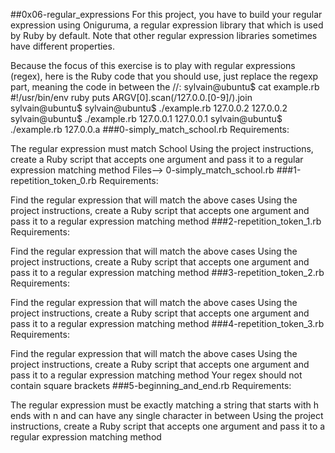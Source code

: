 ##0x06-regular_expressions
For this project, you have to build your regular expression using Oniguruma, a regular expression library that which is used by Ruby by default. Note that other regular expression libraries sometimes have different properties.

Because the focus of this exercise is to play with regular expressions (regex), here is the Ruby code that you should use, just replace the regexp part, meaning the code in between the //:
sylvain@ubuntu$ cat example.rb
#!/usr/bin/env ruby
puts ARGV[0].scan(/127.0.0.[0-9]/).join
sylvain@ubuntu$
sylvain@ubuntu$ ./example.rb 127.0.0.2
127.0.0.2
sylvain@ubuntu$ ./example.rb 127.0.0.1
127.0.0.1
sylvain@ubuntu$ ./example.rb 127.0.0.a
###0-simply_match_school.rb
Requirements:

The regular expression must match School
Using the project instructions, create a Ruby script that accepts one argument and pass it to a regular expression matching method
Files--> 0-simply_match_school.rb
###1-repetition_token_0.rb
Requirements:

Find the regular expression that will match the above cases
Using the project instructions, create a Ruby script that accepts one argument and pass it to a regular expression matching method
###2-repetition_token_1.rb
Requirements:

Find the regular expression that will match the above cases
Using the project instructions, create a Ruby script that accepts one argument and pass it to a regular expression matching method
###3-repetition_token_2.rb
Requirements:

Find the regular expression that will match the above cases
Using the project instructions, create a Ruby script that accepts one argument and pass it to a regular expression matching method
###4-repetition_token_3.rb
Requirements:

Find the regular expression that will match the above cases
Using the project instructions, create a Ruby script that accepts one argument and pass it to a regular expression matching method
Your regex should not contain square brackets
###5-beginning_and_end.rb
Requirements:

The regular expression must be exactly matching a string that starts with h ends with n and can have any single character in between
Using the project instructions, create a Ruby script that accepts one argument and pass it to a regular expression matching method
